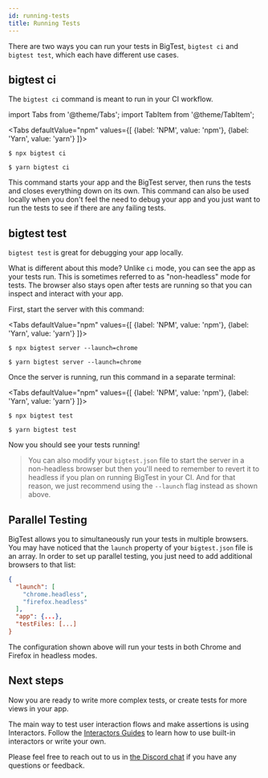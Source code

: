 ```yaml
---
id: running-tests
title: Running Tests
---
```


There are two ways you can run your tests in BigTest, `bigtest ci` and `bigtest test`, which each have different use cases. 

## bigtest ci

The `bigtest ci` command is meant to run in your CI workflow.

import Tabs from '@theme/Tabs';
import TabItem from '@theme/TabItem';

<Tabs
  defaultValue="npm"
  values={[
    {label: 'NPM', value: 'npm'},
    {label: 'Yarn', value: 'yarn'}
  ]}>
  <TabItem value="npm">

  ```
  $ npx bigtest ci
  ```

  </TabItem>
  <TabItem value="yarn">

  ```
  $ yarn bigtest ci
  ```

  </TabItem>
</Tabs>

This command starts your app and the BigTest server, then runs the tests and closes everything down on its own. This command can also be used locally when you don't feel the need to debug your app and you just want to run the tests to see if there are any failing tests.

## bigtest test

`bigtest test` is great for debugging your app locally.

What is different about this mode? Unlike `ci` mode, you can see the app as your tests run. This is sometimes referred to as "non-headless" mode for tests.
The browser also stays open after tests are running so that you can inspect and interact with your app.

First, start the server with this command:

<Tabs
  defaultValue="npm"
  values={[
    {label: 'NPM', value: 'npm'},
    {label: 'Yarn', value: 'yarn'}
  ]}>
  <TabItem value="npm">

  ```
  $ npx bigtest server --launch=chrome
  ```

  </TabItem>
  <TabItem value="yarn">

  ```
  $ yarn bigtest server --launch=chrome
  ```

  </TabItem>
</Tabs>

Once the server is running, run this command in a separate terminal:

<Tabs
  defaultValue="npm"
  values={[
    {label: 'NPM', value: 'npm'},
    {label: 'Yarn', value: 'yarn'}
  ]}>
  <TabItem value="npm">

  ```
  $ npx bigtest test
  ```

  </TabItem>
  <TabItem value="yarn">

  ```
  $ yarn bigtest test
  ```

  </TabItem>
</Tabs>

Now you should see your tests running!

> You can also modify your `bigtest.json` file to start the server in a non-headless browser but then you'll need to remember to revert it to headless if you plan on running BigTest in your CI. And for that reason, we just recommend using the `--launch` flag instead as shown above.

## Parallel Testing

BigTest allows you to simultaneously run your tests in multiple browsers. You may have noticed that the `launch` property of your `bigtest.json` file is an array. In order to set up parallel testing, you just need to add additional browsers to that list:

```json
{
  "launch": [
    "chrome.headless",
    "firefox.headless"
  ],
  "app": {...},
  "testFiles: [...]
}
```

The configuration shown above will run your tests in both Chrome and Firefox in headless modes.

## Next steps

Now you are ready to write more complex tests, or create tests for more views in your app.

The main way to test user interaction flows and make assertions is using Interactors. Follow the [Interactors Guides](../interactors) to learn how to use built-in interactors or write your own.

Please feel free to reach out to us in [the Discord chat](https://discord.gg/r6AvtnU) if you have any questions or feedback.

